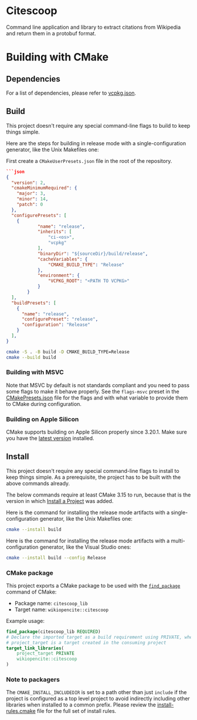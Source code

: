 <!--
SPDX-FileCopyrightText: 2025 The University of St Andrews
SPDX-License-Identifier: CC-BY-SA-4.0
-->

# Citescoop

Command line application and library to extract citations from Wikipedia
and return them in a protobuf format.

# Building with CMake

## Dependencies

For a list of dependencies, please refer to [vcpkg.json](vcpkg.json).

## Build

This project doesn't require any special command-line flags to build to keep
things simple.

Here are the steps for building in release mode with a single-configuration
generator, like the Unix Makefiles one:

First create a `CMakeUserPresets.json` file in the root of the
repository.

````json
```json
{
  "version": 2,
  "cmakeMinimumRequired": {
    "major": 3,
    "minor": 14,
    "patch": 0
  },
  "configurePresets": [
    {
            "name": "release",
            "inherits": [
                "ci-<os>",
                "vcpkg"
            ],
            "binaryDir": "${sourceDir}/build/release",
            "cacheVariables": {
                "CMAKE_BUILD_TYPE": "Release"
            },
            "environment": {
                "VCPKG_ROOT": "<PATH TO VCPKG>"
            }
        }
  ],
  "buildPresets": [
    {
      "name": "release",
      "configurePreset": "release",
      "configuration": "Release"
    }
  ],
}
````

```sh
cmake -S . -B build -D CMAKE_BUILD_TYPE=Release
cmake --build build
```

### Building with MSVC

Note that MSVC by default is not standards compliant and you need to pass some
flags to make it behave properly. See the `flags-msvc` preset in the
[CMakePresets.json](CMakePresets.json) file for the flags and with what
variable to provide them to CMake during configuration.

### Building on Apple Silicon

CMake supports building on Apple Silicon properly since 3.20.1. Make sure you
have the [latest version][1] installed.

## Install

This project doesn't require any special command-line flags to install to keep
things simple. As a prerequisite, the project has to be built with the above
commands already.

The below commands require at least CMake 3.15 to run, because that is the
version in which [Install a Project][2] was added.

Here is the command for installing the release mode artifacts with a
single-configuration generator, like the Unix Makefiles one:

```sh
cmake --install build
```

Here is the command for installing the release mode artifacts with a
multi-configuration generator, like the Visual Studio ones:

```sh
cmake --install build --config Release
```

### CMake package

This project exports a CMake package to be used with the [`find_package`][3]
command of CMake:

- Package name: `citescoop_lib`
- Target name: `wikiopencite::citescoop`

Example usage:

```cmake
find_package(citescoop_lib REQUIRED)
# Declare the imported target as a build requirement using PRIVATE, where
# project_target is a target created in the consuming project
target_link_libraries(
    project_target PRIVATE
    wikiopencite::citescoop
)
```

### Note to packagers

The `CMAKE_INSTALL_INCLUDEDIR` is set to a path other than just `include` if
the project is configured as a top level project to avoid indirectly including
other libraries when installed to a common prefix. Please review the
[install-rules.cmake](cmake/install-rules.cmake) file for the full set of
install rules.

[1]: https://cmake.org/download/
[2]: https://cmake.org/cmake/help/latest/manual/cmake.1.html#install-a-project
[3]: https://cmake.org/cmake/help/latest/command/find_package.html
